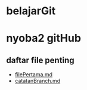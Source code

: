 # belajarGit
# nyoba2 gitHub

## daftar file penting

- [filePertama.md](filePertama.md)
- [catatanBranch.md](catatanBranch.md)
